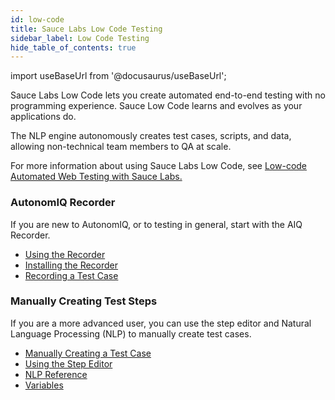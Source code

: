 ```yaml
---
id: low-code
title: Sauce Labs Low Code Testing
sidebar_label: Low Code Testing
hide_table_of_contents: true
---
```


import useBaseUrl from '@docusaurus/useBaseUrl';

Sauce Labs Low Code lets you create automated end-to-end testing with no programming experience. Sauce Low Code learns and evolves as your applications do.

The NLP engine autonomously creates test cases, scripts, and data, allowing non-technical team members to QA at scale.

For more information about using Sauce Labs Low Code, see <a href="https://www.youtube.com/watch?v=We20yocI4j4">Low-code Automated Web Testing with Sauce Labs.</a>


<div>
  <div className="box boxwidetop card">
    <div className="container">
    <h3>AutonomIQ Recorder</h3>
    <p>If you are new to AutonomIQ, or to testing in general, start with the AIQ Recorder.
    <ul>
    <li><a href="/dev/low-code/projects/test-cases/#using-the-recorder">Using the Recorder</a></li>
    <li><a href="/dev/low-code/projects/test-cases/#installing-the-recorder">Installing the Recorder</a></li>
    <li><a href="/dev/low-code/projects/test-cases/#recording-a-test-case">Recording a Test Case</a>
    </li>
    </ul>
    </p>
    </div>
  </div>
</div>
<div>
  <div className="box boxwidetop card">
    <div className="container">
    <h3>Manually Creating Test Steps</h3>
    <p>If you are a more advanced user, you can use the step editor and Natural Language Processing (NLP) to manually create test cases.
    <ul>
    <li><a href="/dev/low-code/projects/test-cases/#manually-creating-a-test-case">Manually Creating a Test Case</a></li>
    <li><a href="/dev/low-code/projects/test-cases/#using-the-step-editor">Using the Step Editor</a></li>
    <li><a href="/dev/low-code/nlp-reference">NLP Reference</a></li>
    <li><a href="/dev/low-code/variables">Variables</a></li>
    </ul>
    </p>
    </div>
  </div>
</div>
